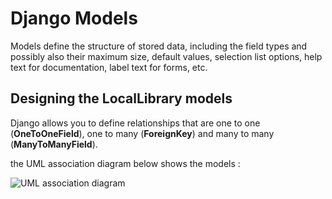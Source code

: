 
# Django Models

 Models define the structure of stored data, including the field types and possibly also their maximum size, default values, selection list options, help text for documentation, label text for forms, etc. 
 
 ## Designing the LocalLibrary models
 
  Django allows you to define relationships that are one to one (**OneToOneField**), one to many (**ForeignKey**) and many to many (**ManyToManyField**).
  
  the UML association diagram below shows the models :
  
  ![UML association diagram ](https://developer.mozilla.org/en-US/docs/Learn/Server-side/Django/Models/local_library_model_uml.svg)
  
  

